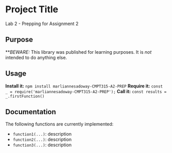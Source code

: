 # Project Title
Lab 2 - Prepping for Assignment 2
## Purpose
**_BEWARE:_ This library was published for learning purposes. It is _not_ intended to do anything else. 
## Usage
**Install it:**
`npm install marliannesadoway-CMPT315-A2-PREP`
**Require it:**
`const _ = require('marliannesadoway-CMPT315-A2-PREP');`
**Call it:**
`const results = _.firstFunction()`
## Documentation
The following functions are currently implemented:
* `function1(...)`: description
* `function2(...)`: description
* `function3(...)`: description
